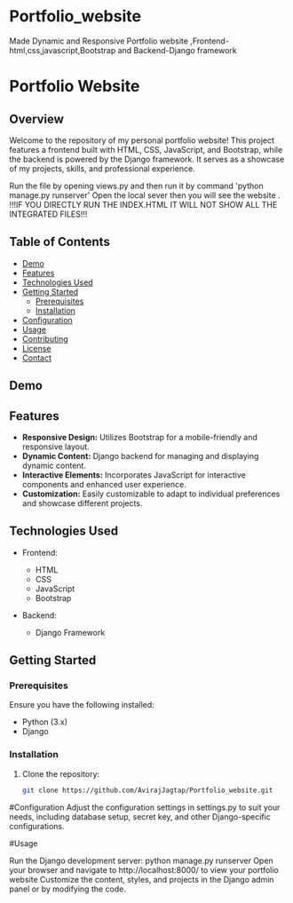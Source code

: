 # Portfolio_website
Made Dynamic and Responsive Portfolio website ,Frontend-html,css,javascript,Bootstrap and Backend-Django framework

# Portfolio Website

## Overview

Welcome to the repository of my personal portfolio website! This project features a frontend built with HTML, CSS, JavaScript, and Bootstrap, while the backend is powered by the Django framework. It serves as a showcase of my projects, skills, and professional experience.

Run the file by opening views.py and then run it by command 'python manage.py runserver'
Open the local sever 
then you will see the website .
!!!IF YOU DIRECTLY RUN THE INDEX.HTML IT WILL NOT SHOW ALL THE INTEGRATED FILES!!!

## Table of Contents

- [Demo](#demo)
- [Features](#features)
- [Technologies Used](#technologies-used)
- [Getting Started](#getting-started)
  - [Prerequisites](#prerequisites)
  - [Installation](#installation)
- [Configuration](#configuration)
- [Usage](#usage)
- [Contributing](#contributing)
- [License](#license)
- [Contact](#contact)

## Demo




## Features

- **Responsive Design:** Utilizes Bootstrap for a mobile-friendly and responsive layout.
- **Dynamic Content:** Django backend for managing and displaying dynamic content.
- **Interactive Elements:** Incorporates JavaScript for interactive components and enhanced user experience.
- **Customization:** Easily customizable to adapt to individual preferences and showcase different projects.

## Technologies Used

- Frontend:
  - HTML
  - CSS
  - JavaScript
  - Bootstrap

- Backend:
  - Django Framework

## Getting Started

### Prerequisites

Ensure you have the following installed:

- Python (3.x)
- Django
  

### Installation

1. Clone the repository:

   ```bash
   git clone https://github.com/AvirajJagtap/Portfolio_website.git


#Configuration
Adjust the configuration settings in settings.py to suit your needs, including database setup, secret key, and other Django-specific configurations.

#Usage

Run the Django development server:  python manage.py runserver
Open your browser and navigate to http://localhost:8000/ to view your portfolio website 
Customize the content, styles, and projects in the Django admin panel or by modifying the code.

